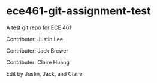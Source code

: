 # ece461-git-assignment-test
A test git repo for ECE 461

Contributer: Justin Lee

Contributer: Jack Brewer

Contributer: Claire Huang

Edit by Justin, Jack, and Claire

